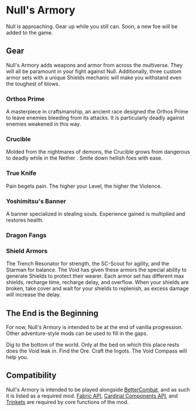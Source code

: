 # Null's Armory
Null is approaching. Gear up while you still can. Soon, a new foe will be added to the game.

## Gear
Null's Armory adds weapons and armor from across the multiverse. They will all be paramount in your fight against Null. Additionally, three custom armor sets with a unique Shields mechanic will make you withstand even the toughest of blows.

### Orthos Prime
A masterpiece in craftsmanship, an ancient race designed the Orthos Prime to leave enemies bleeding from its attacks. It is particularly deadly against enemies weakened in this way.
### Crucible
Molded from the nightmares of demons, the Crucible grows from dangerous to deadly while in the Nether   . Smite down hellish foes with ease.

### True Knife
Pain begets pain. The higher your Level, the higher the Violence.

### Yoshimitsu's Banner
A banner specialized in stealing souls. Experience gained is multiplied and restores health.

### Dragon Fangs


### Shield Armors
The Trench Resonator for strength, the SC-Scout for agility, and the Starman for balance. The Void has given these armors the special ability to generate Shields to protect their wearer. Each armor set has different max shields, recharge time, recharge delay, and overflow. When your shields are broken, take cover and wait for your shields to replenish, as excess damage will increase the delay.

## The End is the Beginning
For now, Null's Armory is intended to be at the end of vanilla progression. Other adventure-style mods can be used to fill in the gaps.

Dig to the bottom of the world. Only at the bed on which this place rests does the Void leak in. Find the Ore. Craft the Ingots. The Void Compass will help you.

## Compatibility
Null's Armory is intended to be played alongside [BetterCombat](https://modrinth.com/mod/better-combat/versions), and as such it is listed as a required mod. [Fabric API](https://modrinth.com/mod/fabric-api), [Cardinal Components API](https://modrinth.com/mod/cardinal-components-api), and [Trinkets](https://modrinth.com/mod/trinkets/versions) are required by core functions of the mod.